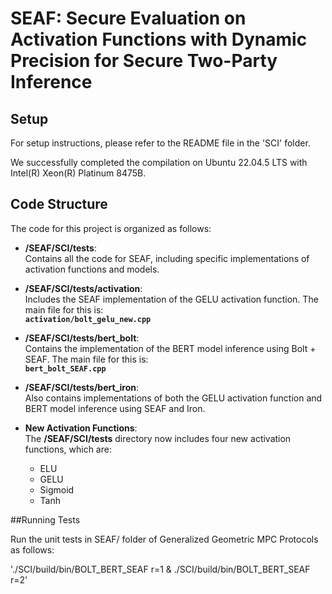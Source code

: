 # SEAF: Secure Evaluation on Activation Functions with Dynamic Precision for Secure Two-Party Inference

## Setup

For setup instructions, please refer to the README file in the 'SCI' folder.

We successfully completed the compilation on Ubuntu 22.04.5 LTS with Intel(R) Xeon(R) Platinum 8475B.


## Code Structure

The code for this project is organized as follows:

- **/SEAF/SCI/tests**:  
  Contains all the code for SEAF, including specific implementations of activation functions and models.  

- **/SEAF/SCI/tests/activation**:  
  Includes the SEAF implementation of the GELU activation function. The main file for this is:  
  **`activation/bolt_gelu_new.cpp`**

- **/SEAF/SCI/tests/bert_bolt**:  
  Contains the implementation of the BERT model inference using Bolt + SEAF. The main file for this is:  
  **`bert_bolt_SEAF.cpp`**

- **/SEAF/SCI/tests/bert_iron**:  
  Also contains implementations of both the GELU activation function and BERT model inference using SEAF and Iron.  

- **New Activation Functions**:  
  The **/SEAF/SCI/tests** directory now includes four new activation functions, which are:  
  - ELU  
  - GELU  
  - Sigmoid  
  - Tanh  

##Running Tests

Run the unit tests in SEAF/ folder of Generalized Geometric MPC Protocols as follows:

'./SCI/build/bin/BOLT_BERT_SEAF r=1 & ./SCI/build/bin/BOLT_BERT_SEAF r=2'
